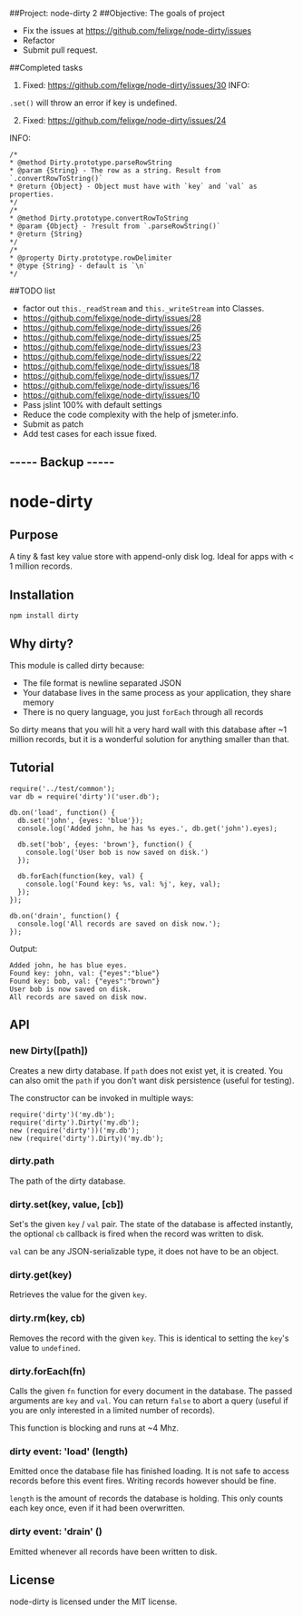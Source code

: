##Project: node-dirty 2
##Objective: 
The goals of project<br/>
- Fix the issues at <https://github.com/felixge/node-dirty/issues>
- Refactor
- Submit pull request.

##Completed tasks
1) Fixed: https://github.com/felixge/node-dirty/issues/30
INFO:

`.set()` will throw an error if key is undefined.<br/>

2) Fixed: https://github.com/felixge/node-dirty/issues/24

INFO: 

    /*
	* @method Dirty.prototype.parseRowString
	* @param {String} - The row as a string. Result from `.convertRowToString()`
	* @return {Object} - Object must have with `key` and `val` as properties.
	*/
	/*
	* @method Dirty.prototype.convertRowToString
	* @param {Object} - ?result from `.parseRowString()`
	* @return {String}
	*/
	/*
	* @property	Dirty.prototype.rowDelimiter
	* @type {String} - default is `\n`
	*/

##TODO list

- factor out `this._readStream` and `this._writeStream` into Classes.
- https://github.com/felixge/node-dirty/issues/28
- https://github.com/felixge/node-dirty/issues/26
- https://github.com/felixge/node-dirty/issues/25
- https://github.com/felixge/node-dirty/issues/23
- https://github.com/felixge/node-dirty/issues/22
- https://github.com/felixge/node-dirty/issues/18
- https://github.com/felixge/node-dirty/issues/17
- https://github.com/felixge/node-dirty/issues/16
- https://github.com/felixge/node-dirty/issues/10
- Pass jslint 100% with default settings
- Reduce the code complexity with the help of jsmeter.info.
- Submit as patch
- Add test cases for each issue fixed.


## ----- Backup -----


# node-dirty

## Purpose

A tiny & fast key value store with append-only disk log. Ideal for apps with < 1 million records.

## Installation

    npm install dirty

## Why dirty?

This module is called dirty because:

* The file format is newline separated JSON
* Your database lives in the same process as your application, they share memory
* There is no query language, you just `forEach` through all records

So dirty means that you will hit a very hard wall with this database after ~1 million records,
but it is a wonderful solution for anything smaller than that.

## Tutorial

    require('../test/common');
    var db = require('dirty')('user.db');

    db.on('load', function() {
      db.set('john', {eyes: 'blue'});
      console.log('Added john, he has %s eyes.', db.get('john').eyes);

      db.set('bob', {eyes: 'brown'}, function() {
        console.log('User bob is now saved on disk.')
      });

      db.forEach(function(key, val) {
        console.log('Found key: %s, val: %j', key, val);
      });
    });

    db.on('drain', function() {
      console.log('All records are saved on disk now.');
    });

Output:

    Added john, he has blue eyes.
    Found key: john, val: {"eyes":"blue"}
    Found key: bob, val: {"eyes":"brown"}
    User bob is now saved on disk.
    All records are saved on disk now.

## API

### new Dirty([path])

Creates a new dirty database. If `path` does not exist yet, it is created. You
can also omit the `path` if you don't want disk persistence (useful for testing).

The constructor can be invoked in multiple ways:

    require('dirty')('my.db');
    require('dirty').Dirty('my.db');
    new (require('dirty'))('my.db');
    new (require('dirty').Dirty)('my.db');

### dirty.path

The path of the dirty database.

### dirty.set(key, value, [cb])

Set's the given `key` / `val` pair. The state of the database is affected instantly,
the optional `cb` callback is fired when the record was written to disk.

`val` can be any JSON-serializable type, it does not have to be an object.

### dirty.get(key)

Retrieves the value for the given `key`.

### dirty.rm(key, cb)

Removes the record with the given `key`. This is identical to setting the `key`'s value
to `undefined`.

### dirty.forEach(fn)

Calls the given `fn` function for every document in the database. The passed
arguments are `key` and `val`. You can return `false` to abort a query (useful
if you are only interested in a limited number of records).

This function is blocking and runs at ~4 Mhz.

### dirty event: 'load' (length)

Emitted once the database file has finished loading. It is not safe to access
records before this event fires. Writing records however should be fine.

`length` is the amount of records the database is holding. This only counts each
key once, even if it had been overwritten.

### dirty event: 'drain' ()

Emitted whenever all records have been written to disk.

## License

node-dirty is licensed under the MIT license.
